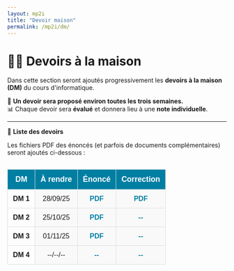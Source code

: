 ```yaml
---
layout: mp2i
title: "Devoir maison"
permalink: /mp2i/dm/
---
```


# 👩‍💻 Devoirs à la maison

Dans cette section seront ajoutés progressivement les **devoirs à la maison (DM)** du cours d'informatique.

📌 **Un devoir sera proposé environ toutes les trois semaines.**  
📊 Chaque devoir sera **évalué** et donnera lieu à une **note individuelle**.

---



<style>
  .concours-table {
    width: 100%;
    border-collapse: collapse;
    font-family: Arial, sans-serif;
    text-align: center;
    margin-top: 30px;
  }

  .concours-table th, .concours-table td {
    padding: 12px;
    border: 1px solid #ddd;
  }

  .concours-table th {
    background-color: #007fa3;
    color: white;
    font-size: 1.1em;
  }

  .concours-table td.subject-cell {
    background-color: #f9f9f9;
  }

  .concours-table tr:hover {
    background-color: #f1f1f1;
  }

  .concours-table a {
    color: #007fa3;
    text-decoration: none;
    font-weight: bold;
  }

  .concours-table a:hover {
    text-decoration: underline;
  }
</style>

📁 **Liste des devoirs**

Les fichiers PDF des énoncés (et parfois de documents complémentaires) seront ajoutés ci-dessous :

<table class="concours-table">
  <thead>
    <tr>
      <th>DM</th>
      <th>À rendre</th>
      <th>Énoncé</th>
      <th>Correction</th>
    </tr>
  </thead>

  <tbody>
    <tr>
      <td><strong>DM 1</strong></td>
      <td class="subject-cell">28/09/25</td>
      <td class="subject-cell"><a href="https://elianacarozza.github.io/files/mp2i/2DM.pdf" target="_blank">PDF</a></td>
      <td class="subject-cell"><a href="https://elianacarozza.github.io/files/mp2i/2DM_CORRECTION.pages" target="_blank">PDF</a></td>
    </tr>
    <tr>
      <td><strong>DM 2</strong></td>
      <td class="subject-cell">25/10/25</td>
      <td class="subject-cell"><a href="https://elianacarozza.github.io/files/mp2i/5DM.pdf" target="_blank">PDF</a></td>
      <td class="subject-cell"><a href="#">--</a></td>
    </tr>
    <tr>
      <td><strong>DM 3</strong></td>
      <td class="subject-cell">01/11/25</td>
      <td class="subject-cell"><a href="https://elianacarozza.github.io/files/mp2i/6DM.pdf" target="_blank">PDF</a></td>
      <td class="subject-cell"><a href="#">--</a></td>
    </tr>
    <tr>
      <td><strong>DM 4</strong></td>
      <td class="subject-cell">--/--/--</td>
      <td class="subject-cell"><a href="#">--</a></td>
      <td class="subject-cell"><a href="#">--</a></td>
    </tr>
  </tbody>
</table>

